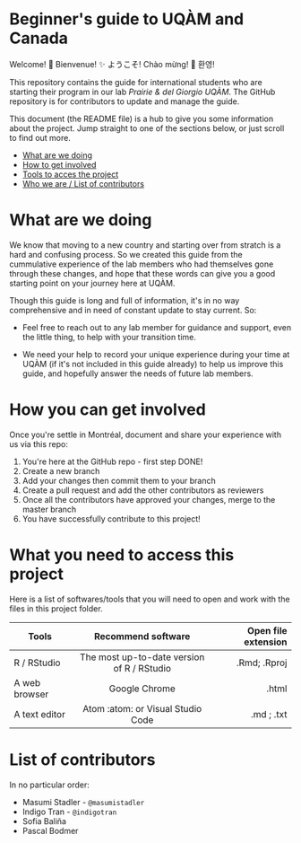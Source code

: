 # Beginner's guide to UQÀM and Canada

Welcome!  :tada:  Bienvenue!  :sparkles:  ようこそ!  Chào mừng!  :confetti_ball:  환영!

This repository contains the guide for international students who are starting their program in our lab *Prairie & del Giorgio UQÀM*. The GitHub repository is for contributors to update and manage the guide.

This document (the README file) is a hub to give you some information about the project. Jump straight to one of the sections below, or just scroll to find out more.

* [What are we doing](#what-we-are-doing)
* [How to get involved](#how-you-can-get-involved)
* [Tools to acces the project](#What-you-need-to-access-this-project)
* [Who we are / List of contributors](#list-of-contributors)

# What are we doing
We know that moving to a new country and starting over from stratch is a hard and confusing process. So we created this guide from the cummulative experience of the lab members who had themselves gone through these changes, and hope that these words can give you a good starting point on your journey here at UQÀM.

Though this guide is long and full of information, it's in no way comprehensive and in need of constant update to stay current. So:

+ Feel free to reach out to any lab member for guidance and support, even the little thing, to help with your transition time.

+ We need your help to record your unique experience during your time at UQÀM (if it's not included in this guide already) to help us improve this guide, and hopefully answer the needs of future lab members.

# How you can get involved


Once you're settle in Montréal, document and share your experience with us via this repo: 
1. You're here at the GitHub repo - first step DONE!
2. Create a new branch
3. Add your changes then commit them to your branch
4. Create a pull request and add the other contributors as reviewers
5. Once all the contributors have approved your changes, merge to the master branch
6. You have successfully contribute to this project!

# What you need to access this project
Here is a list of softwares/tools that you will need to open and work with the files in this project folder.

| Tools           | Recommend software          | Open file extension |
| --------------- |:---------------------------:| -------------------:|
| R / RStudio     |The most up-to-date version of R / RStudio| .Rmd; .Rproj        |
| A web browser   | Google Chrome               | .html               |
| A text editor   | Atom :atom: or Visual Studio Code  | .md ; .txt                |


# List of contributors 
In no particular order:

* Masumi Stadler - `@masumistadler`
* Indigo Tran - `@indigotran`
* Sofia Baliña
* Pascal Bodmer